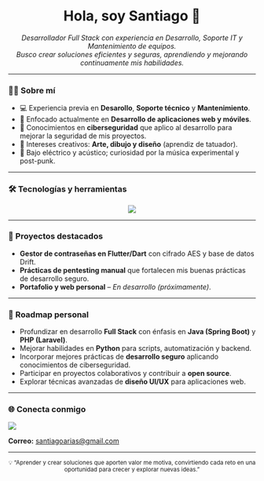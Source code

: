 <h1 align="center">Hola, soy Santiago 👋</h1>

<p align="center">
  <em>Desarrollador Full Stack con experiencia en Desarrollo, Soporte IT y Mantenimiento de equipos.<br>
  Busco crear soluciones eficientes y seguras, aprendiendo y mejorando continuamente mis habilidades.</em>
</p>

---

### 👨‍💻 Sobre mí
- 💻 Experiencia previa en **Desarollo**, **Soporte técnico** y **Mantenimiento**.  
- 🌱 Enfocado actualmente en **Desarrollo de aplicaciones web y móviles**.  
- 🔐 Conocimientos en **ciberseguridad** que aplico al desarrollo para mejorar la seguridad de mis proyectos.  
- 🎨 Intereses creativos: **Arte, dibujo y diseño** (aprendiz de tatuador).  
- 🎸 Bajo eléctrico y acústico; curiosidad por la música experimental y post-punk.

---

### 🛠 Tecnologías y herramientas
<p align="center">
  <img src="https://skillicons.dev/icons?i=html,css,js,react,nodejs,typescript,java,python,flutter,linux,git&theme=light" />
</p>

---

### 🚀 Proyectos destacados
- **Gestor de contraseñas en Flutter/Dart** con cifrado AES y base de datos Drift.  
- **Prácticas de pentesting manual** que fortalecen mis buenas prácticas de desarrollo seguro.
- **Portafolio y web personal** – *En desarrollo (próximamente)*.
---

### 🚧 Roadmap personal

- Profundizar en desarrollo **Full Stack** con énfasis en **Java (Spring Boot)** y **PHP (Laravel)**.  
- Mejorar habilidades en **Python** para scripts, automatización y backend.  
- Incorporar mejores prácticas de **desarrollo seguro** aplicando conocimientos de ciberseguridad.  
- Participar en proyectos colaborativos y contribuir a **open source**.  
- Explorar técnicas avanzadas de **diseño UI/UX** para aplicaciones web.  
---

### 🌐 Conecta conmigo
<p align="left">
  <a href="https://www.linkedin.com/in/santiago-arias-cardona/">
    <img src="https://img.shields.io/badge/LinkedIn-Santiago-blue?style=for-the-badge&logo=linkedin&logoColor=white" />
  </a>
</p>

**Correo:** santiagoarias@gmail.com

---

<p align="center">
  <sub>💡 “Aprender y crear soluciones que aporten valor me motiva, convirtiendo cada reto en una oportunidad para crecer y explorar nuevas ideas.”</sub>
</p>
